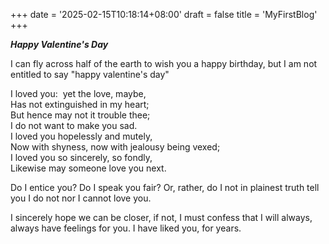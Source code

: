 +++
date = '2025-02-15T10:18:14+08:00'
draft = false
title = 'MyFirstBlog'
+++

***Happy Valentine's Day***


I can fly across half of the earth to wish you a happy birthday, but I am not entitled to say "happy valentine's day"

I loved you:  yet the love, maybe,    
Has not extinguished in my heart;     
But hence may not it trouble thee;    
I do not want to make you sad.    
I loved you hopelessly and mutely,    
Now with shyness, now with jealousy being vexed;    
I loved you so sincerely, so fondly,     
Likewise may someone love you next.

Do I entice you? 
Do I speak you fair? 
Or, rather, do I not in plainest truth tell you 
I do not nor I cannot love you. 

I sincerely hope we can be closer, if not, I must confess that I will always, always have feelings for you. I have liked you, for years.


